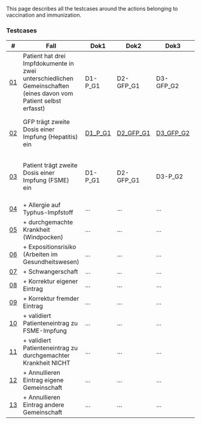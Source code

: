 This page describes all the testcases around the actions belonging to vaccination and immunization.

### Testcases


|#|Fall|Dok1|Dok2|Dok3|Dok4|Dok5|Resultat|
|-|----|----|----|----|----|----|---|
|[01](tc_01.html)|Patient hat drei Impfdokumente in zwei unterschiedlichen Gemeinschaften (eines davon vom Patient selbst erfasst)|D1-P_G1|D2-GFP_G1|D3-GFP_G2|-|-|[Result. Dokument 01](Bundle-RD01.json)|
|[02](tc_02.html)|GFP trägt zweite Dosis einer Impfung (Hepatitis) ein|[D1_P_G1](Bundle-D1-P-G1.json)|[D2_GFP_G1](Bundle-D2-GFP-G1.json)|[D3_GFP_G2](Bundle-D3-GFP-G2.json)|[D4_GFP_G2](Bundle-D4-GFP-G2.json) (bezieht sich auf Impfeintrag in D1)|-|[Result. Dokument 02](Bundle-RD02.json)|
|[03](tc_03.html)|Patient trägt zweite Dosis einer Impfung (FSME) ein|D1-P_G1|D2-GFP_G1|D3-P_G2|D4-GFP_G2 (bezieht sich auf Impfeintrag in D1)|D5-P_G2 (bezieht sich auf Impfeintrag in D3)|
|[04](tc_04.html)|+ Allergie auf Typhus-Impfstoff|…|…|…|…|…|
|[05](tc_05.html)|+ durchgemachte Krankheit (Windpocken)|…|…|…|…|…|
|[06](tc_06.html)|+ Expositionsrisiko (Arbeiten im Gesundheitswesen)|…|…|…|…|…|
|[07](tc_07.html)|+ Schwangerschaft|…|…|…|…|…|
|[08](tc_08.html)|+ Korrektur eigener Eintrag|…|…|…|…|…
|[09](tc_09.html)|+ Korrektur fremder Eintrag|…|…|…|…|…|
|[10](tc_10.html)|+ validiert Patienteneintrag zu FSME-Impfung|…|…|…|…|…|
|[11](tc_11.html)|+ validiert Patienteneintrag zu durchgemachter Krankheit NICHT|…|…|…|…|…
|[12](tc_12.html)|+ Annullieren Eintrag eigene Gemeinschaft|…|…|…|…|…|
|[13](tc_13.html)|+ Annullieren Eintrag andere Gemeinschaft|…|…|…|…|…|…|
